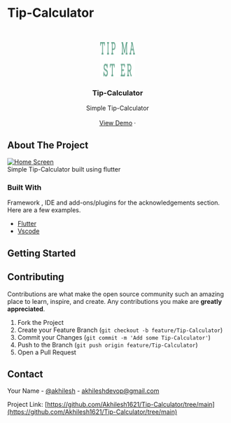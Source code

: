 # Tip-Calculator
<!-- simple  Tip-Calculator built using flutter  -->






<!-- 
[![Forks][forks-shield]][forks-url]
[![Stargazers][stars-shield]][stars-url]
[![Issues][issues-shield]][issues-url] -->




<!-- PROJECT LOGO -->
<br />
<p align="center">
  <a href="https://www.linkedin.com/in/akhilesh-1816b61b9/">
    <img src="assets/logo.png" alt="Logo" width="80" height="80">
  </a>

  <h3 align="center">Tip-Calculator  </h3>

  <p align="center">
    Simple  Tip-Calculator 
    <br />
    <!-- <a href="https://github.com/othneildrew/Best-README-Template"><strong>Explore the docs »</strong></a>
    <br /> -->
    <br />
    <a href="https://ik.imagekit.io/akhilesh1998/Tip_calcultor/SVID_20210922_183656_1_vQPk1N8lVXo.mp4?updatedAt=1632320734306">View Demo</a>
    ·
    <!-- <a href="https://github.com/othneildrew/Best-README-Template/issues">Report Bug</a>
    ·
    <a href="https://github.com/othneildrew/Best-README-Template/issues">Request Feature</a> -->
  </p>
</p>



<!-- TABLE OF CONTENTS -->
<!-- <details open="open">
  <summary>Table of Contents</summary>
  <ol>
    <li>
      <a href="#about-the-project">About The Project</a>
      <ul>
        <li><a href="#built-with">Built With</a></li>
      </ul>
    </li>
    <li>
      <a href="#getting-started">Getting Started</a>
      <ul>
        <li><a href="#prerequisites">Prerequisites</a></li>
        <li><a href="#installation">Installation</a></li>
      </ul>
    </li>
    <li><a href="#usage">Usage</a></li>
    <li><a href="#roadmap">Roadmap</a></li>
    <li><a href="#contributing">Contributing</a></li>
    <li><a href="#license">License</a></li>
    <li><a href="#contact">Contact</a></li>
    <li><a href="#acknowledgements">Acknowledgements</a></li>
  </ol>
</details> -->



<!-- ABOUT THE PROJECT -->
## About The Project

[![Home Screen][product-screenshot]](https://ik.imagekit.io/akhilesh1998/Tip_calcultor/tip-screenshot_eV6GW9ROS.JPEG?updatedAt=1632321300116)
<br>
 Simple  Tip-Calculator built using flutter 


### Built With

Framework , IDE and add-ons/plugins for the acknowledgements section. Here are a few examples.
* [Flutter](https://flutter.dev)
* [Vscode](https://code.visualstudio.com)
<!-- * [Laravel](https://laravel.com) -->



<!-- GETTING STARTED -->
## Getting Started

<!-- This is an example of how you may give instructions on setting up your project locally.
To get a local copy up and running follow these simple example steps.

### Prerequisites

This is an example of how to list things you need to use the software and how to install them.
* npm
  ```sh
  npm install npm@latest -g
  ``` -->

<!-- ### Installation

1. Get a free API Key at [https://example.com](https://example.com)
2. Clone the repo
   ```sh
   git clone https://github.com/your_username_/Project-Name.git
   ```
3. Install NPM packages
   ```sh
   npm install
   ```
4. Enter your API in `config.js`
   ```JS
   const API_KEY = 'ENTER YOUR API';
   ``` -->



<!-- USAGE EXAMPLES -->
<!-- ## Usage

Use this space to show useful examples of how a project can be used. Additional screenshots, code examples and demos work well in this space. You may also link to more resources.

_For more examples, please refer to the [Documentation](https://example.com)_ -->



<!-- ROADMAP -->
<!-- ## Roadmap

See the [open issues](https://github.com/othneildrew/Best-README-Template/issues) for a list of proposed features (and known issues). -->



<!-- CONTRIBUTING -->
## Contributing

Contributions are what make the open source community such an amazing place to learn, inspire, and create. Any contributions you make are **greatly appreciated**.

1. Fork the Project
2. Create your Feature Branch (`git checkout -b feature/Tip-Calculator`)
3. Commit your Changes (`git commit -m 'Add some Tip-Calculator'`)
4. Push to the Branch (`git push origin feature/Tip-Calculator`)
5. Open a Pull Request



<!-- LICENSE -->
<!-- ## License

Distributed under the MIT License. See `LICENSE` for more information. -->



<!-- CONTACT -->
## Contact

Your Name - [@akhilesh](https://www.linkedin.com/in/akhilesh-1816b61b9/) - akhileshdevop@gmail.com

Project Link: [https://github.com/Akhilesh1621/Tip-Calculator/tree/main](https://github.com/Akhilesh1621/Tip-Calculator/tree/main)



<!-- ACKNOWLEDGEMENTS -->
<!-- ## Acknowledgements
* [GitHub Emoji Cheat Sheet](https://www.webpagefx.com/tools/emoji-cheat-sheet)
* [Img Shields](https://shields.io)
* [Choose an Open Source License](https://choosealicense.com)
* [GitHub Pages](https://pages.github.com)
* [Animate.css](https://daneden.github.io/animate.css)
* [Loaders.css](https://connoratherton.com/loaders)
* [Slick Carousel](https://kenwheeler.github.io/slick)
* [Smooth Scroll](https://github.com/cferdinandi/smooth-scroll)
* [Sticky Kit](http://leafo.net/sticky-kit)
* [JVectorMap](http://jvectormap.com)
* [Font Awesome](https://fontawesome.com) -->





<!-- MARKDOWN LINKS & IMAGES -->
<!-- https://www.markdownguide.org/basic-syntax/#reference-style-links -->
<!-- [contributors-shield]: https://img.shields.io/github/contributors/othneildrew/Best-README-Template.svg?style=for-the-badge
[contributors-url]:
[forks-shield]: https://img.shields.io/github/forks/othneildrew/Best-README-Template.svg?style=for-the-badge
[forks-url]:
[stars-shield]: https://img.shields.io/github/stars/othneildrew/Best-README-Template.svg?style=for-the-badge
[stars-url]:
[issues-shield]: https://img.shields.io/github/issues/othneildrew/Best-README-Template.svg?style=for-the-badge
[issues-url]: 
[license-shield]: https://img.shields.io/github/license/othneildrew/Best-README-Template.svg?style=for-the-badge
[license-url]: 
[linkedin-shield]: https://img.shields.io/badge/-LinkedIn-black.svg?style=for-the-badge&logo=linkedin&colorB=555
[linkedin-url]:  -->
[product-screenshot]: https://ik.imagekit.io/akhilesh1998/Tip_calcultor/tip-screenshot_eV6GW9ROS.JPEG?updatedAt=1632321300116